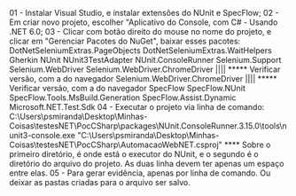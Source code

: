01 - Instalar Visual Studio, e instalar extensões do NUnit e SpecFlow;
02 - Em criar novo projeto, escolher "Aplicativo do Console, com C# - Usando .NET 6.0;
03 - Clicar com botão direito do mouse no nome do projeto, e clicar em "Gerenciar Pacotes do NuGet", baixar esses pacotes:
DotNetSeleniumExtras.PageObjects
DotNetSeleniumExtras.WaitHelpers
Gherkin
NUnit
NUnit3TestAdapter
NUnit.ConsoleRunner
Selenium.Support
Selenium.WebDriver 
Selenium.WebDriver.ChromeDriver |||| ***** Verificar versão, com a do navegador
Selenium.WebDriver.ChromeDriver |||| ***** Verificar versão, com a do navegador
SpecFlow
SpecFlow.NUnit
SpecFlow.Tools.MsBuild.Generation
SpecFlow.Assist.Dynamic
Microsoft.NET.Test.Sdk
04 - Executar o projeto via linha de comando:
C:\Users\psmiranda\Desktop\Minhas-Coisas\testesNET\PocCSharp\packages\NUnit.ConsoleRunner.3.15.0\tools\nunit3-console.exe
"C:\Users\psmiranda\Desktop\Minhas-Coisas\testesNET\PocCSharp\AutomacaoWebNET.csproj"
**** Sobre o primeiro diretório, é onde está o executor do NUnit, e o segundo é o diretório do arquivo do projeto.
As duas linha devem ter apenas um espaço entre elas.
05 - Para gerar evidência, apenas por linha de comando. Ou deixar as pastas criadas para o arquivo ser salvo.
